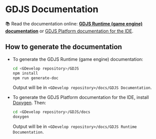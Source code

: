 # GDJS Documentation

📚 Read the documentation online: **[GDJS Runtime (game engine) documentation](https://docs.gdevelop-app.com/GDJS%20Runtime%20Documentation/index.html)** or [GDJS Platform documentation for the IDE](https://docs.gdevelop-app.com/GDJS%20Documentation/index.html).

## How to generate the documentation

- To generate the GDJS Runtime (game engine) documentation:

  ```bash
  cd <GDevelop repository>/GDJS
  npm install
  npm run generate-doc
  ```

  Output will be in `<GDevelop repository>/docs/GDJS Documentation`.

- To generate the GDJS Platform documentation for the IDE, install [Doxygen](https://www.doxygen.nl/index.html). Then:

  ```bash
  cd <GDevelop repository>/GDJS/docs
  doxygen
  ```

  Output will be in `<GDevelop repository>/docs/GDJS Runtime Documentation`.

